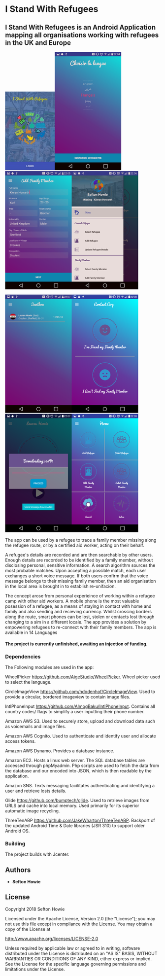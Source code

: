 # I Stand With Refugees

## I Stand With Refugees is an Android Application mapping all organisations working with refugees in the UK and Europe

![alt text](https://github.com/sefmiller/IstandWithRefugees/blob/master/art/Screenshot_2018-07-24-16-36-52.jpg)![alt text](https://github.com/sefmiller/BedunFamily/blob/master/art/Screenshot_2018-04-30-22-04-20.png)![alt text](https://github.com/sefmiller/BedunFamily/blob/master/art/Screenshot_2018-04-30-22-06-01.png)![alt text](https://github.com/sefmiller/BedunFamily/blob/master/art/Screenshot_2018-04-30-22-06-10.png)

![alt text](https://github.com/sefmiller/BedunFamily/blob/master/art/Screenshot_2018-04-30-22-07-08.png)![alt text](https://github.com/sefmiller/BedunFamily/blob/master/art/Screenshot_2018-04-30-22-08-18.png)![alt text](https://github.com/sefmiller/BedunFamily/blob/master/art/Screenshot_2018-04-30-22-07-49.png)![alt text](https://github.com/sefmiller/BedunFamily/blob/master/art/Screenshot_2018-04-30-22-08-11.png)


The app can be used by a refugee to trace a family member missing along the refugee route, or by a certified aid worker, acting on their behalf.

A refugee's details are recorded and are then searchable by other users. Enough details are recorded to be identified by a family member, without disclosing personal, sensitive information. A search algorithm sources the most probable matches. Upon accepting a possible match, each user exchanges a short voice message. If both users confirm that the voice message belongs to their missing family member, then an aid organisation in the local area is brought in to establish re-unifacion. 

The concept arose from personal experieince of working within a refugee camp with other aid workers. A mobile phone is the most valuable posession of a refugee, as a means of staying in contact with home and family and also sending and recieving currency. Whilst crossing borders along the route, smart phones can be lost, stolen or contacts lost through changing to a sim in a different locale. The app provides a solution by empowering refugees to re-connect with their family members. The app is available in 14 Languages

#### The project is currently unfinished, awaiting an injection of funding.


###  Dependencies 

The Following modules are used in the app:

WheelPicker https://github.com/AigeStudio/WheelPicker. Wheel picker used to select the language. 

CircleImageView https://github.com/hdodenhof/CircleImageView. Used to provide a circular, bordered imageview to contain image files.

IntlPhoneInput https://github.com/AlmogBaku/IntlPhoneInput. Contains all country codes/ flags to simplify a user inputting their phone number.

Amazon AWS S3. Used to securely store, upload and download data such as voicemails and image files.

Amazon AWS Cognito. Used to authenticate and identify user and allocate access tokens.

Amazon AWS Dynamo. Provides a database instance.

Amazon EC2. Hosts a linux web server. The SQL database tables are accessed through phpMyadmin. Php scripts are used to fetch the data from the database and our encoded into JSON, which is then readable by the application. 

Amazon SNS. Texts messaging facilitates authenticating and identifying a user and retrieve losts details.

Glide https://github.com/bumptech/glide.  Used to retrieve images from URLS and cache into local memory. Used primarily for its superior automatic image recycling.

ThreeTenABP https://github.com/JakeWharton/ThreeTenABP. Backport of the updated Android Time & Date libraries (JSR 310) to support older Android OS.

### Building

The project builds with Jcenter. 

## Authors

* **Sefton Howie** 
 

## License

 Copyright 2018 Sefton Howie

Licensed under the Apache License, Version 2.0 (the "License");
you may not use this file except in compliance with the License.
You may obtain a copy of the License at

   http://www.apache.org/licenses/LICENSE-2.0

Unless required by applicable law or agreed to in writing, software
distributed under the License is distributed on an "AS IS" BASIS,
WITHOUT WARRANTIES OR CONDITIONS OF ANY KIND, either express or implied.
See the License for the specific language governing permissions and
limitations under the License.
